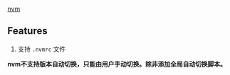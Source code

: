[nvm](https://github.com/nvm-sh/nvm)

## Features

1. 支持 `.nvmrc` 文件

**nvm不支持版本自动切换，只能由用户手动切换。除非添加全局自动切换脚本。**
